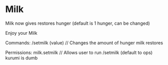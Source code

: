 # Milk

Milk now gives restores hunger (default is 1 hunger, can be changed)

Enjoy your Milk

Commands:
/setmilk (value) // Changes the amount of hunger milk restores

Permissions:
milk.setmilk // Allows user to run /setmilk (default to ops)
kurumi is dumb
